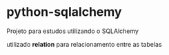 # python-sqlalchemy
Projeto para estudos utilizando o SQLAlchemy

utilizado **relation** para relacionamento entre as tabelas

